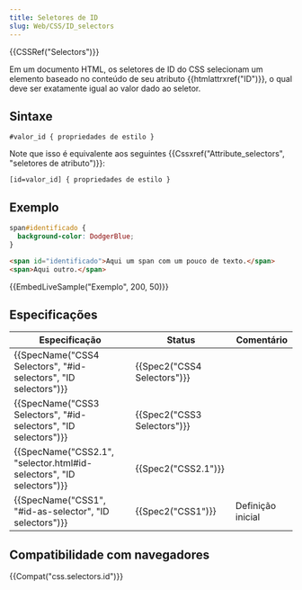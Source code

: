 ```yaml
---
title: Seletores de ID
slug: Web/CSS/ID_selectors
---
```


{{CSSRef("Selectors")}}

Em um documento HTML, os seletores de ID do CSS selecionam um elemento baseado no conteúdo de seu atributo {{htmlattrxref("ID")}}, o qual deve ser exatamente igual ao valor dado ao seletor.

## Sintaxe

```
#valor_id { propriedades de estilo }
```

Note que isso é equivalente aos seguintes {{Cssxref("Attribute_selectors", "seletores de atributo")}}:

```
[id=valor_id] { propriedades de estilo }
```

## Exemplo

```css
span#identificado {
  background-color: DodgerBlue;
}
```

```html
<span id="identificado">Aqui um span com um pouco de texto.</span>
<span>Aqui outro.</span>
```

{{EmbedLiveSample("Exemplo", 200, 50)}}

## Especificações

| Especificação                                                                                | Status                               | Comentário        |
| -------------------------------------------------------------------------------------------- | ------------------------------------ | ----------------- |
| {{SpecName("CSS4 Selectors", "#id-selectors", "ID selectors")}}         | {{Spec2("CSS4 Selectors")}} |                   |
| {{SpecName("CSS3 Selectors", "#id-selectors", "ID selectors")}}         | {{Spec2("CSS3 Selectors")}} |                   |
| {{SpecName("CSS2.1", "selector.html#id-selectors", "ID selectors")}} | {{Spec2("CSS2.1")}}             |                   |
| {{SpecName("CSS1", "#id-as-selector", "ID selectors")}}                     | {{Spec2("CSS1")}}             | Definição inicial |

## Compatibilidade com navegadores

{{Compat("css.selectors.id")}}

